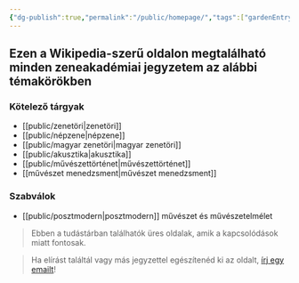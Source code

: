 ```yaml
---
{"dg-publish":true,"permalink":"/public/homepage/","tags":["gardenEntry"]}
---
```


## Ezen a Wikipedia-szerű oldalon megtalálható minden zeneakadémiai jegyzetem az alábbi témakörökben

### Kötelező tárgyak

- [[public/zenetöri\|zenetöri]]
- [[public/népzene\|népzene]]
- [[public/magyar zenetöri\|magyar zenetöri]]
- [[public/akusztika\|akusztika]]
- [[public/művészettörténet\|művészettörténet]]
- [[művészet menedzsment\|művészet menedzsment]]

### Szabválok

- [[public/posztmodern\|posztmodern]] művészet és művészetelmélet

> Ebben a tudástárban találhatók üres oldalak, amik a kapcsolódások miatt fontosak.

> Ha elírást találtál vagy más jegyzettel egészítenéd ki az oldalt, [írj egy emailt](mailto:contact@andrasdenes.com)!